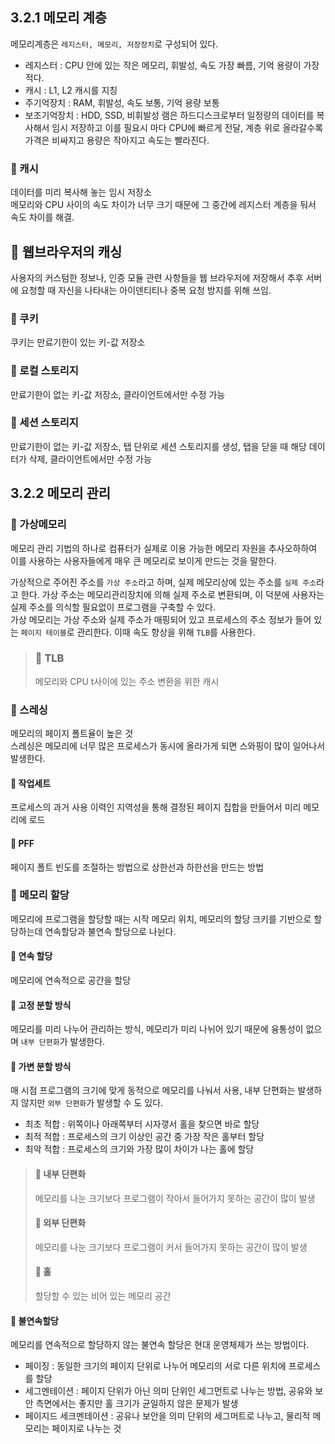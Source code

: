 ## 3.2.1 메모리 계층

메모리계층은 `레지스터, 메모리, 저장장치`로 구성되어 있다.<br/>

- 레지스터 : CPU 안에 있는 작은 메모리, 휘발성, 속도 가장 빠름, 기억 용량이 가장 적다.
- 캐시 : L1, L2 캐시를 지칭
- 주기억장치 : RAM, 휘발성, 속도 보통, 기억 용량 보통
- 보조기억장치 : HDD, SSD, 비휘발성
  램은 하드디스크로부터 일정량의 데이터를 복사해서 임시 저장하고 이를 필요시 마다 CPU에 빠르게 전달, 계층 위로 올라갈수록 가격은 비싸지고 용량은 작아지고 속도는 빨라진다.<br/>

### 🥐 캐시

데이터를 미리 복사해 놓는 임시 저장소 <br/>
메모리와 CPU 사이의 속도 차이가 너무 크기 때문에 그 중간에 레지스터 계층을 둬서 속도 차이를 해결.<br/>

## 🍞 웹브라우저의 캐싱

사용자의 커스텀한 정보나, 인증 모듈 관련 사항들을 웹 브라우저에 저장해서 추후 서버에 요청할 때 자신을 나타내는 아이덴티티나 중복 요청 방지를 위해 쓰임.<br/>

### 🥐 쿠키

쿠키는 만료기한이 있는 키-값 저장소<br/>

### 🥐 로컬 스토리지

만료기한이 없는 키-값 저장소, 클라이언트에서만 수정 가능

### 🥐 세션 스토리지

만료기한이 없는 키-값 저장소, 탭 단위로 세션 스토리지를 생성, 탭을 닫을 때 해당 데이터가 삭제, 클라이언트에서만 수정 가능

## 3.2.2 메모리 관리

### 🍞 가상메모리

메모리 관리 기법의 하나로 컴퓨터가 실제로 이용 가능한 메모리 자원을 추사오하하여 이를 사용하는 사용자들에게 매우 큰 메모리로 보이게 만드는 것을 말한다.<br/>

가상적으로 주어진 주소를 `가상 주소`라고 하며, 실제 메모리상에 있는 주소를 `실제 주소`라고 한다. 가상 주소는 메모리관리장치에 의해 실제 주소로 변환되며, 이 덕분에 사용자는 실제 주소를 의식할 필요없이 프로그램을 구축할 수 있다.<br/>
가상 메모리는 가상 주소와 실제 주소가 매핑되어 있고 프로세스의 주소 정보가 들어 있는 `페이지 테이블`로 관리한다. 이때 속도 향상을 위해 `TLB`를 사용한다.<br/>

> ### 🥐 TLB
>
> 메모리와 CPU t사이에 있는 주소 변환을 위한 캐시

### 🍞 스레싱

메모리의 페이지 폴트율이 높은 것 <br/>
스레싱은 메모리에 너무 많은 프로세스가 동시에 올라가게 되면 스와핑이 많이 일어나서 발생한다.<br/>

#### 🥐 작업세트

프로세스의 과거 사용 이력인 지역성을 통해 결정된 페이지 집합을 만들어서 미리 메모리에 로드

#### 🥐 PFF

페이지 폴트 빈도를 조절하는 방법으로 상한선과 하한선을 만드는 방법

### 🍞 메모리 할당

메모리에 프로그램을 할당할 때는 시작 메모리 위치, 메모리의 할당 크키를 기반으로 할당하는데 연속할당과 불연속 할당으로 나뉜다.<br/>

#### 🥐 연속 할당

메모리에 연속적으로 공간을 할당

#### 🥨 고정 분할 방식

메모리를 미리 나누어 관리하는 방식, 메모리가 미리 나뉘어 있기 때문에 융통성이 없으며 `내부 단편화`가 발생한다.

#### 🥨 가변 분할 방식

매 시점 프로그램의 크기에 맞게 동적으로 메모리를 나눠서 사용, 내부 단편화는 발생하지 않지만 `외부 단편화`가 발생할 수 도 있다.

- 최초 적합 : 위쪽이나 아래쪽부터 시자갷서 홀을 찾으면 바로 할당
- 최적 적합 : 프로세스의 크기 이상인 공간 중 가장 작은 홀부터 할당
- 최악 적합 : 프로세스의 크기와 가장 많이 차이가 나는 홀에 할당

> #### 🥨 내부 단편화
>
> 메모리를 나눈 크기보다 프로그램이 작아서 들어가지 못하는 공간이 많이 발생
>
> #### 🥨 외부 단편화
>
> 메모리를 나눈 크기보다 프로그램이 커서 들어가지 못하는 공간이 많이 발생
>
> #### 🥨 홀
>
> 할당할 수 있는 비어 있는 메모리 공간

#### 🥐 불연속할당

메모리를 연속적으로 할당하지 않는 불연속 할당은 현대 운영체제가 쓰는 방법이다. <br/>

- 페이징 : 동일한 크기의 페이지 단위로 나누어 메모리의 서로 다른 위치에 프로세스를 할당
- 세그멘테이션 : 페이지 단위가 아닌 의미 단위인 세그먼트로 나누는 방법, 공유와 보안 측면에서는 좋지만 홀 크기가 균일하지 않은 문제가 발생
- 페이지드 세크멘테이션 : 공유나 보안을 의미 단위의 세그머트로 나누고, 물리적 메모리는 페이지로 나누는 것
